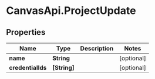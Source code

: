 # CanvasApi.ProjectUpdate

## Properties

| Name              | Type         | Description | Notes      |
| ----------------- | ------------ | ----------- | ---------- |
| **name**          | **String**   |             | [optional] |
| **credentialIds** | **[String]** |             | [optional] |
